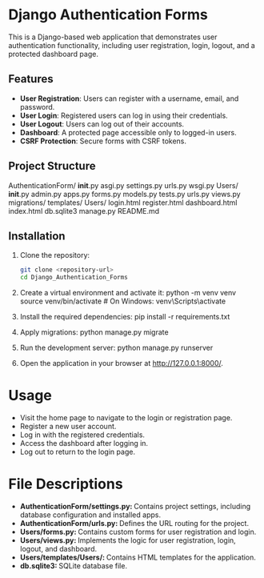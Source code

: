 # Django Authentication Forms

This is a Django-based web application that demonstrates user authentication functionality, including user registration, login, logout, and a protected dashboard page.

## Features

- **User Registration**: Users can register with a username, email, and password.
- **User Login**: Registered users can log in using their credentials.
- **User Logout**: Users can log out of their accounts.
- **Dashboard**: A protected page accessible only to logged-in users.
- **CSRF Protection**: Secure forms with CSRF tokens.

## Project Structure

AuthenticationForm/ __init__.py asgi.py settings.py urls.py wsgi.py Users/ __init__.py admin.py apps.py forms.py models.py tests.py urls.py views.py migrations/ templates/ Users/ login.html register.html dashboard.html index.html db.sqlite3 manage.py README.md


## Installation

1. Clone the repository:
   ```bash
   git clone <repository-url>
   cd Django_Authentication_Forms

2. Create a virtual environment and activate it:
python -m venv venv
source venv/bin/activate  # On Windows: venv\Scripts\activate

3. Install the required dependencies:
pip install -r requirements.txt

4. Apply migrations:
python manage.py migrate

5. Run the development server:
python manage.py runserver

6. Open the application in your browser at http://127.0.0.1:8000/.

# Usage
<ul>
<li>Visit the home page to navigate to the login or registration page.</li>
<li>Register a new user account.</li>
<li>Log in with the registered credentials.</li>
<li>Access the dashboard after logging in.</li>
<li>Log out to return to the login page.</li>
</ul>

# File Descriptions
<ul>
<li><strong>AuthenticationForm/settings.py: </strong>Contains project settings, including database configuration and installed apps.</li>
<li><strong>AuthenticationForm/urls.py: </strong>Defines the URL routing for the project.</li>
<li><strong>Users/forms.py: </strong>Contains custom forms for user registration and login.</li>
<li><strong>Users/views.py: </strong>Implements the logic for user registration, login, logout, and dashboard.</li>
<li><strong>Users/templates/Users/: </strong>Contains HTML templates for the application.</li>
<li><strong>db.sqlite3: </strong>SQLite database file.</li></ul>
